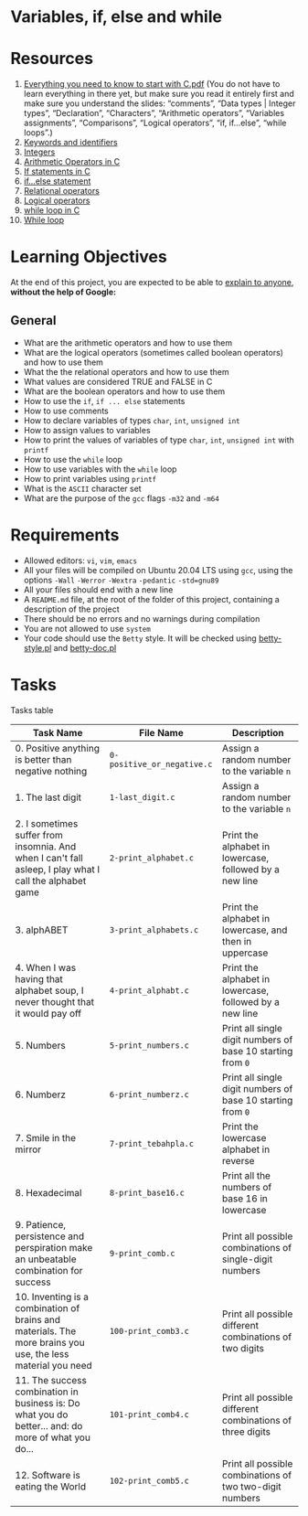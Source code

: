 # Variables, if, else and while

# Resources
1. [Everything you need to know to start with C.pdf](https://s3.amazonaws.com/alx-intranet.hbtn.io/uploads/misc/2022/4/e0ccf91eec6b977a9e00ed384dc285df9c2772e3.pdf?X-Amz-Algorithm=AWS4-HMAC-SHA256&X-Amz-Credential=AKIARDDGGGOUSBVO6H7D%2F20221230%2Fus-east-1%2Fs3%2Faws4_request&X-Amz-Date=20221230T101650Z&X-Amz-Expires=86400&X-Amz-SignedHeaders=host&X-Amz-Signature=7b4f84d96df21ccfa3b7b29f8f5fd49494d64812a37ef835ed262d574f133639) (You do not have to learn everything in there yet, but make sure you read it entirely first and make sure you understand the slides: “comments”, “Data types | Integer types”, “Declaration”, “Characters”, “Arithmetic operators”, “Variables assignments”, “Comparisons”, “Logical operators”, “if, if…else”, “while loops”.)
2. [Keywords and identifiers](https://publications.gbdirect.co.uk//c_book/chapter2/keywords_and_identifiers.html)
3. [Integers](https://publications.gbdirect.co.uk//c_book/chapter2/integral_types.html)
4. [Arithmetic Operators in C](https://www.tutorialspoint.com/cprogramming/c_arithmetic_operators.htm)
5. [If statements in C](https://www.cprogramming.com/tutorial/c/lesson2.html)
6. [if…else statement](https://www.tutorialspoint.com/cprogramming/if_else_statement_in_c.htm)
7. [Relational operators](https://www.tutorialspoint.com/cprogramming/c_relational_operators.htm)
8. [Logical operators](https://www.fresh2refresh.com/c-programming/c-operators-expressions/c-logical-operators/)
9. [while loop in C](https://www.tutorialspoint.com/cprogramming/c_while_loop.htm)
10. [While loop](https://www.youtube.com/watch?v=Ju1LYO9pkaI)

# Learning Objectives
At the end of this project, you are expected to be able to [explain to anyone](https://fs.blog/feynman-learning-technique/?fbclid=IwAR2K5_BGPVo0QjJXkOIIqNsqcXK4lTskPWJvA0asKQIGtCPWaQBdKmj1Ztg), **without the help of Google:**

## General
* What are the arithmetic operators and how to use them
* What are the logical operators (sometimes called boolean operators) and how to use them
* What the the relational operators and how to use them
* What values are considered TRUE and FALSE in C
* What are the boolean operators and how to use them
* How to use the `if`, `if ... else` statements
* How to use comments
* How to declare variables of types `char`, `int`, `unsigned int`
* How to assign values to variables
* How to print the values of variables of type `char`, `int`, `unsigned int` with `printf`
* How to use the `while` loop
* How to use variables with the `while` loop
* How to print variables using `printf`
* What is the `ASCII` character set
* What are the purpose of the `gcc` flags `-m32` and `-m64`

# Requirements
* Allowed editors: `vi`, `vim`, `emacs`
* All your files will be compiled on Ubuntu 20.04 LTS using `gcc`, using the options `-Wall` `-Werror` `-Wextra` `-pedantic` `-std=gnu89`
* All your files should end with a new line
* A `README.md` file, at the root of the folder of this project, containing a description of the project
* There should be no errors and no warnings during compilation
* You are not allowed to use `system`
* Your code should use the `Betty` style. It will be checked using [betty-style.pl](https://github.com/holbertonschool/Betty/blob/master/betty-style.pl) and [betty-doc.pl](https://github.com/holbertonschool/Betty/blob/master/betty-doc.pl)

# Tasks
Tasks table

| Task Name  | File Name | Description |
| --------------- | ------------------------------ |---------------------------------------------------------------|
| 0. Positive anything is better than negative nothing  | `0-positive_or_negative.c`  | Assign a random number to the variable `n` |
| 1. The last digit | `1-last_digit.c` | Assign a random number to the variable `n` |
| 2. I sometimes suffer from insomnia. And when I can't fall asleep, I play what I call the alphabet game | `2-print_alphabet.c` | Print the alphabet in lowercase, followed by a new line |
| 3. alphABET | `3-print_alphabets.c` | Print the alphabet in lowercase, and then in uppercase |
| 4. When I was having that alphabet soup, I never thought that it would pay off | `4-print_alphabt.c` | Print the alphabet in lowercase, followed by a new line |
| 5. Numbers | `5-print_numbers.c` | Print all single digit numbers of base 10 starting from `0` |
| 6. Numberz | `6-print_numberz.c` | Print all single digit numbers of base 10 starting from `0` |
| 7. Smile in the mirror | `7-print_tebahpla.c` | Print the lowercase alphabet in reverse |
| 8. Hexadecimal | `8-print_base16.c` | Print all the numbers of base 16 in lowercase |
| 9. Patience, persistence and perspiration make an unbeatable combination for success | `9-print_comb.c` | Print all possible combinations of single-digit numbers |
| 10. Inventing is a combination of brains and materials. The more brains you use, the less material you need | `100-print_comb3.c` | Print all possible different combinations of two digits |
| 11. The success combination in business is: Do what you do better... and: do more of what you do... | `101-print_comb4.c` | Print all possible different combinations of three digits |
| 12. Software is eating the World | `102-print_comb5.c` | Print all possible combinations of two two-digit numbers |

